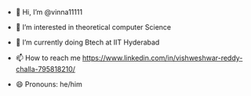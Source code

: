 - 👋 Hi, I’m @vinna11111
- 👀 I’m interested in theoretical computer Science
- 🌱 I’m currently doing Btech at IIT Hyderabad

- 📫 How to reach me 
https://www.linkedin.com/in/vishweshwar-reddy-challa-795818210/



- 😄 Pronouns: he/him


<!---
vinna11111/vinna11111 is a ✨ special ✨ repository because its `README.md` (this file) appears on your GitHub profile.
You can click the Preview link to take a look at your changes.
--->
